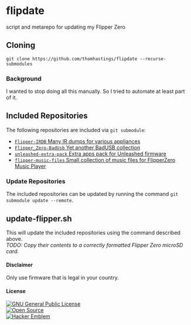 # flipdate
script and metarepo for updating my Flipper Zero

## Cloning
`git clone https://github.com/thomhastings/flipdate --recurse-submodules`  

### Background
I wanted to stop doing all this manually. So I tried to automate at least part of it.

## Included Repositories
The following repositories are included via `git submodule`:
* [`Flipper-IRDB` Many IR dumps for various appliances](https://github.com/logickworkshop/Flipper-IRDB)
* [`Flipper_Zero-BadUsb` Yet another BadUSB collection](https://github.com/UNC0V3R3D/Flipper_Zero-BadUsb)
* [`unleashed-extra-pack` Extra apps pack for Unleashed firmware](https://github.com/xMasterX/unleashed-extra-pack)
* [`flipper-music-files` Small collection of music files for FlipperZero Music Player](https://github.com/Tonsil/flipper-music-files)

### Update Repositories
The included repositories can be updated by running the command `git submodule update --remote`.

## update-flipper.sh
This will update the included repositories using the command described above.  
_TODO: Copy their contents to a correctly formatted Flipper Zero microSD card._

#### Disclaimer
Only use firmware that is legal in your country.

#### License
[![GNU General Public License](https://www.gnu.org/graphics/gplv3-88x31.png)](https://www.gnu.org/licenses/gpl-3.0.en.html)\
[![Open Source](http://www.ipol.im/static/badges/open-source.png)](http://www.gnu.org/licenses/gpl.html)\
[![Hacker Emblem](http://catb.org/hacker-emblem/hacker.png)](http://www.catb.org/hacker-emblem/)
